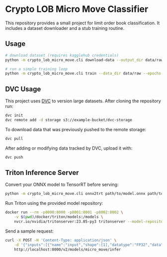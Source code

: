 # Crypto LOB Micro Move Classifier

This repository provides a small project for limit order book
classification. It includes a dataset downloader and a stub training
routine.

## Usage

```bash
# download dataset (requires kagglehub credentials)
python -m crypto_lob_micro_move.cli download-data --output_dir data/raw

# run a simple training loop
python -m crypto_lob_micro_move.cli train --data_dir data/raw --epochs 1
```

## DVC Usage

This project uses [DVC](https://dvc.org) to version large datasets. After cloning the repository run:

```bash
dvc init
dvc remote add -d storage s3://example-bucket/dvc-storage
```

To download data that was previously pushed to the remote storage:

```bash
dvc pull
```

After adding or modifying data tracked by DVC, upload it with:

```bash
dvc push
```

## Triton Inference Server

Convert your ONNX model to TensorRT before serving:

```bash
python -m crypto_lob_micro_move.cli onnx2trt path/to/model.onnx path/to/model.plan
```

Run Triton using the provided model repository:

```bash
docker run --rm -p8000:8000 -p8001:8001 -p8002:8002 \
    -v $(pwd)/docker/triton/models:/models \
    nvcr.io/nvidia/tritonserver:23.05-py3 tritonserver --model-repository=/models
```

Send a sample request:

```bash
curl -X POST -H 'Content-Type: application/json' \
    -d '{"inputs":[{"name":"input","shape":[1],"datatype":"FP32","data":[0.0]}]}' \
    http://localhost:8000/v2/models/micro_move/infer
```

